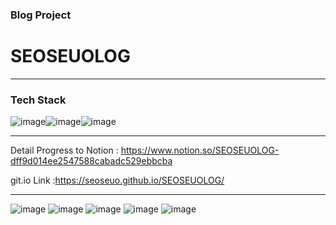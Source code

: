 ### Blog Project
# SEOSEUOLOG

- - - 

### Tech Stack
![image](https://user-images.githubusercontent.com/90320005/209314902-4ce1d5d2-6240-475f-a4fd-bd059a58e5f0.png)![image](https://user-images.githubusercontent.com/90320005/209314932-58675f72-01da-4c76-9f40-a1385aa2016e.png)![image](https://user-images.githubusercontent.com/90320005/209314936-2c9edcdf-de01-4cea-a7a4-eb54dc668113.png)

- - -

Detail Progress to 
Notion : https://www.notion.so/SEOSEUOLOG-dff9d014ee2547588cabadc529ebbcba

git.io Link :https://seoseuo.github.io/SEOSEUOLOG/


- - -


![image](https://user-images.githubusercontent.com/90320005/210225740-e14ba010-f0db-45c0-9f28-55a56eff1211.png)
![image](https://user-images.githubusercontent.com/90320005/210225757-351e950f-f128-4d02-9b31-15d2b5a05455.png)
![image](https://user-images.githubusercontent.com/90320005/210225761-788fd2e2-8360-43ff-83df-a141fa340cee.png)
![image](https://user-images.githubusercontent.com/90320005/210225767-d5da82b5-0990-4a30-8109-dc2d59c34550.png)
![image](https://user-images.githubusercontent.com/90320005/210225774-85f6cda3-2afc-4037-8b3f-992a60a5d682.png)
